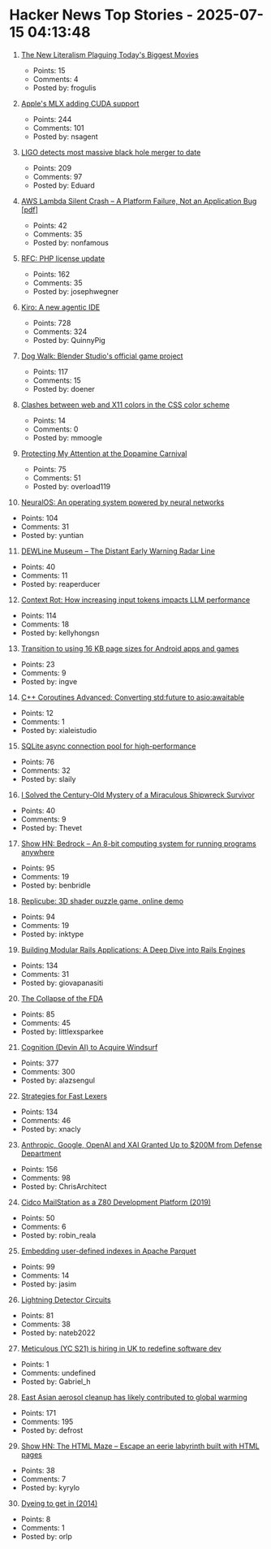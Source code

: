 # Hacker News Top Stories - 2025-07-15 04:13:48

1. [The New Literalism Plaguing Today's Biggest Movies](https://www.newyorker.com/culture/critics-notebook/the-new-literalism-plaguing-todays-biggest-movies)
   - Points: 15
   - Comments: 4
   - Posted by: frogulis

2. [Apple's MLX adding CUDA support](https://github.com/ml-explore/mlx/pull/1983)
   - Points: 244
   - Comments: 101
   - Posted by: nsagent

3. [LIGO detects most massive black hole merger to date](https://www.caltech.edu/about/news/ligo-detects-most-massive-black-hole-merger-to-date)
   - Points: 209
   - Comments: 97
   - Posted by: Eduard

4. [AWS Lambda Silent Crash – A Platform Failure, Not an Application Bug [pdf]](https://lyons-den.com/whitepapers/aws-lambda-silent-crash.pdf)
   - Points: 42
   - Comments: 35
   - Posted by: nonfamous

5. [RFC: PHP license update](https://wiki.php.net/rfc/php_license_update)
   - Points: 162
   - Comments: 35
   - Posted by: josephwegner

6. [Kiro: A new agentic IDE](https://kiro.dev/blog/introducing-kiro/)
   - Points: 728
   - Comments: 324
   - Posted by: QuinnyPig

7. [Dog Walk: Blender Studio's official game project](https://blenderstudio.itch.io/dogwalk)
   - Points: 117
   - Comments: 15
   - Posted by: doener

8. [Clashes between web and X11 colors in the CSS color scheme](https://en.wikipedia.org/wiki/X11_color_names)
   - Points: 14
   - Comments: 0
   - Posted by: mmoogle

9. [Protecting My Attention at the Dopamine Carnival](https://www.amirsharif.com/protecting-my-attention-at-the-dopamine-carnival)
   - Points: 75
   - Comments: 51
   - Posted by: overload119

10. [NeuralOS: An operating system powered by neural networks](https://neural-os.com/)
   - Points: 104
   - Comments: 31
   - Posted by: yuntian

11. [DEWLine Museum – The Distant Early Warning Radar Line](https://dewlinemuseum.com/)
   - Points: 40
   - Comments: 11
   - Posted by: reaperducer

12. [Context Rot: How increasing input tokens impacts LLM performance](https://research.trychroma.com/context-rot)
   - Points: 114
   - Comments: 18
   - Posted by: kellyhongsn

13. [Transition to using 16 KB page sizes for Android apps and games](https://android-developers.googleblog.com/2025/07/transition-to-16-kb-page-sizes-android-apps-games-android-studio.html)
   - Points: 23
   - Comments: 9
   - Posted by: ingve

14. [C++ Coroutines Advanced: Converting std:future to asio:awaitable](https://www.ddhigh.com/en/2025/07/15/cpp-coroutine-future-to-awaitable/)
   - Points: 12
   - Comments: 1
   - Posted by: xialeistudio

15. [SQLite async connection pool for high-performance](https://github.com/slaily/aiosqlitepool)
   - Points: 76
   - Comments: 32
   - Posted by: slaily

16. [I Solved the Century-Old Mystery of a Miraculous Shipwreck Survivor](https://thewalrus.ca/empress-of-ireland-survivor-mystery/)
   - Points: 40
   - Comments: 9
   - Posted by: Thevet

17. [Show HN: Bedrock – An 8-bit computing system for running programs anywhere](https://benbridle.com/projects/bedrock.html)
   - Points: 95
   - Comments: 19
   - Posted by: benbridle

18. [Replicube: 3D shader puzzle game, online demo](https://replicube.xyz/staging/)
   - Points: 94
   - Comments: 19
   - Posted by: inktype

19. [Building Modular Rails Applications: A Deep Dive into Rails Engines](https://www.panasiti.me/blog/modular-rails-applications-rails-engines-active-storage-dashboard/)
   - Points: 134
   - Comments: 31
   - Posted by: giovapanasiti

20. [The Collapse of the FDA](https://www.nytimes.com/2025/07/08/magazine/fda-collapse-rfk-kennedy.html)
   - Points: 85
   - Comments: 45
   - Posted by: littlexsparkee

21. [Cognition (Devin AI) to Acquire Windsurf](https://cognition.ai/blog/windsurf)
   - Points: 377
   - Comments: 300
   - Posted by: alazsengul

22. [Strategies for Fast Lexers](https://xnacly.me/posts/2025/fast-lexer-strategies/)
   - Points: 134
   - Comments: 46
   - Posted by: xnacly

23. [Anthropic, Google, OpenAI and XAI Granted Up to $200M from Defense Department](https://www.cnbc.com/2025/07/14/anthropic-google-openai-xai-granted-up-to-200-million-from-dod.html)
   - Points: 156
   - Comments: 98
   - Posted by: ChrisArchitect

24. [Cidco MailStation as a Z80 Development Platform (2019)](https://jcs.org/2019/05/03/mailstation)
   - Points: 50
   - Comments: 6
   - Posted by: robin_reala

25. [Embedding user-defined indexes in Apache Parquet](https://datafusion.apache.org/blog/2025/07/14/user-defined-parquet-indexes/)
   - Points: 99
   - Comments: 14
   - Posted by: jasim

26. [Lightning Detector Circuits](https://techlib.com/electronics/lightningnew.htm)
   - Points: 81
   - Comments: 38
   - Posted by: nateb2022

27. [Meticulous (YC S21) is hiring in UK to redefine software dev](https://tinyurl.com/join-meticulous)
   - Points: 1
   - Comments: undefined
   - Posted by: Gabriel_h

28. [East Asian aerosol cleanup has likely contributed to global warming](https://www.nature.com/articles/s43247-025-02527-3)
   - Points: 171
   - Comments: 195
   - Posted by: defrost

29. [Show HN: The HTML Maze – Escape an eerie labyrinth built with HTML pages](https://htmlmaze.com/)
   - Points: 38
   - Comments: 7
   - Posted by: kyrylo

30. [Dyeing to get in (2014)](https://www.genuineideas.com/ArticlesIndex/dye.html)
   - Points: 8
   - Comments: 1
   - Posted by: orlp

